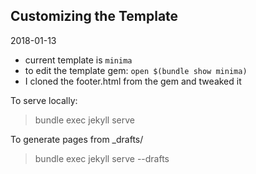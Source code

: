 ## Customizing the Template

2018-01-13

* current template is `minima`
* to edit the template gem: `open $(bundle show minima)`
* I cloned the footer.html from the gem and tweaked it

To serve locally:

> bundle exec jekyll serve

To generate pages from _drafts/

> bundle exec jekyll serve --drafts
